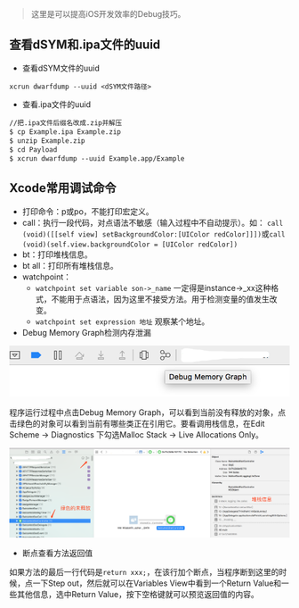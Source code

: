 > 这里是可以提高iOS开发效率的Debug技巧。

## 查看dSYM和.ipa文件的uuid

- 查看dSYM文件的uuid

```
xcrun dwarfdump --uuid <dSYM文件路径>
```

- 查看.ipa文件的uuid

```
//把.ipa文件后缀名改成.zip并解压
$ cp Example.ipa Example.zip 
$ unzip Example.zip
$ cd Payload
$ xcrun dwarfdump --uuid Example.app/Example
```

## Xcode常用调试命令

- 打印命令：p或po，不能打印宏定义。
- call：执行一段代码，对点语法不敏感（输入过程中不自动提示）。如： ``call (void)([[self view] setBackgroundColor:[UIColor redColor]]])``或``call (void)(self.view.backgroundColor = [UIColor redColor])``
- bt：打印堆栈信息。
- bt all：打印所有堆栈信息。
- watchpoint：
    - ``watchpoint set variable son->_name`` 一定得是instance->_xx这种格式，不能用于点语法，因为这里不接受方法。用于检测变量的值发生改变。
    - ``watchpoint set expression 地址`` 观察某个地址。
- Debug Memory Graph检测内存泄漏

![Debug Memory Graph](https://github.com/ApesTalk/effective-iOS-tricks/blob/master/Images/Debug_Memory_Graph.png)

程序运行过程中点击Debug Memory Graph，可以看到当前没有释放的对象，点击绿色的对象可以看到当前有哪些类正在引用它。要看调用栈信息，在Edit Scheme -> Diagnostics 下勾选Malloc Stack -> Live Allocations Only。

![Debug Memory Graph](https://github.com/ApesTalk/effective-iOS-tricks/blob/master/Images/Not_Released_Object.png)

- 断点查看方法返回值

如果方法的最后一行代码是```return xxx;```，在该行加个断点，当程序断到这里的时候，点一下Step out，然后就可以在Variables View中看到一个Return Value和一些其他信息，选中Return Value，按下空格键就可以预览返回值的内容。
